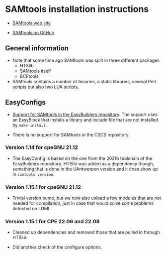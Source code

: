 # SAMtools installation instructions

-   [SAMtools web site](http://www.htslib.org/)

-   [SAMtools on GitHub](https://github.com/samtools/samtools)


## General information

-   Note that some time ago SAMtools was split in three different packages
    -   HTSlib
    -   SAMtools itself
    -   BCFtools
-   SAMtools contains a number of binaries, a static libraries, several Perl
    scripts but also two LUA scripts.


## EasyConfigs


-  [Support for SAMtools in the EasyBuilders repository](https://github.com/easybuilders/easybuild-easyconfigs/tree/master/easybuild/easyconfigs/s/SAMtools).
   The support uses an EasyBlock that installs a library and include file that are
   not installed by `make install`.

-   There is no support for SAMtools in the CSCS repository.


### Version 1.14 for cpeGNU 21.12

-   The EasyConfig is based on the one from the 2021b toolchain of the
    EasyBuilders repository. HTSlib was added as a dependency though,
    something that is done in the UAntwerpen version and it does show
    up in ``samtools version``.


### Version 1.15.1 for cpeGNU 21.12

-   Trivial version bump, but we now also unload a few modules that are
    not needed for compilation, just in case that would solve some problems
    detected on LUMI.
   
   
### Version 1.15.1 for CPE 22.06 and 22.08

-   Cleaned up dependencies and removed those that are pulled in through
    HTSlib.
    
-   Did another check of the configure options.
